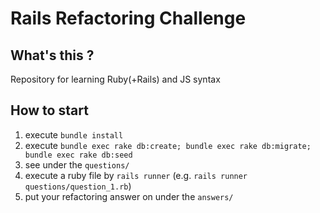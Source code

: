 # Rails Refactoring Challenge

## What's this ?
Repository for learning Ruby(+Rails) and JS syntax

## How to start
1. execute `bundle install`
2. execute `bundle exec rake db:create; bundle exec rake db:migrate; bundle exec rake db:seed`
3. see under the `questions/`
4. execute a ruby file by `rails runner` (e.g. `rails runner questions/question_1.rb`)
5. put your refactoring answer on under the `answers/`
